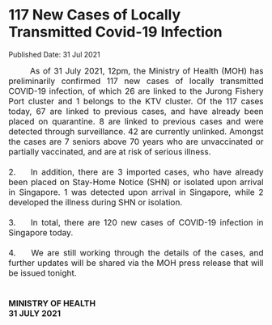 <html>
    <meta http-equiv="Content-Type" content="text/html; charset=utf-8"/>
    <meta charset="utf-8"/>
    <title>117 New Cases of Locally Transmitted Covid-19 Infection</title>
    <body><h1>117 New Cases of Locally Transmitted Covid-19 Infection</h1>
    <p>Published Date: 31 Jul 2021</p> <p style="text-align: justify;"><span style="font-size: 16px;">&nbsp; &nbsp; &nbsp; &nbsp;As of 31 July 2021, 12pm, the Ministry of Health (MOH) has preliminarily confirmed 117 new cases of locally transmitted COVID-19 infection, of which 26 are linked to the Jurong Fishery Port cluster and 1 belongs to the KTV cluster.&nbsp;Of the 117 cases today, 67 are linked to previous cases, and have already been placed on quarantine. 8 are linked to previous cases and were detected through surveillance. 42 are currently unlinked. Amongst the cases are 7 seniors above 70 years who are unvaccinated or partially vaccinated, and are at risk of serious illness.<br><br>2.&nbsp; &nbsp; In addition, there are 3 imported cases, who have already been placed on Stay-Home Notice (SHN) or isolated upon arrival in Singapore. 1 was detected upon arrival in Singapore, while 2 developed the illness during SHN or isolation.<br><br>3.&nbsp; &nbsp; In total, there are 120 new cases of COVID-19 infection in Singapore today.<br><br>4.&nbsp; &nbsp; We are still working through the details of the cases, and further updates will be shared via the MOH press release that will be issued tonight.<br><br><br><strong>MINISTRY OF HEALTH<br>31 JULY 2021</strong></span></p></body>
</html>